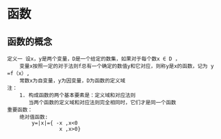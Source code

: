 # 函数
## 函数的概念
    定义一 设x，y是两个变量，D是一个给定的数集，如果对于每个数x ∈ D ，
        变量x按照一定的对于法则f总有一个确定的数值y和它对应，则称y是x的函数，记为 y =f（x）,
        常数x为自变量，y为因变量，D为函数的定义域
    注：
        1. 构成函数的两个基本要素是：定义域和对应法则
           当两个函数的定义域和对应法则完全相同时，它们才是同一个函数
    重要函数：
        绝对值函数:
            y=|x|={ -x ,x<0
                     x ,x>0}
         
